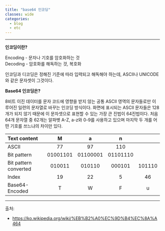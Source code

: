 ```yaml
---
title: "base64 인코딩"
classes: wide
categories: 
  - blog
  - etc
---
```

---

**인코딩이란?**  
  
Encoding - 문자나 기호를 암호화하는 것   
Decoding - 암호화를 해독하는 것, 복호화
  
인코딩과 디코딩은 정해진 기준에 따라 입력되고 해독해야 하는데, ASCII나 UNICODE와 같은 문자셋이 그것이다.
  
**Base64 인코딩은?**  
  
8비트 이진 데이터를 문자 코드에 영향을 받지 않는 공통 ASCII 영역의 문자들로만 이루어진 일련의 문자열로 바꾸는 인코딩 방식이다.
화면에 표시되는 ASCII 문자들은 128개가 되지 않기 때문에 이 문자셋으로 표현할 수 있는 가장 큰 진법이 64진법이다.
처음 64개 문자열 중 62개는 알파벳 A-Z, a-z와 0-9를 사용하고 있으며 마지막 두 개를 어떤 기호를 쓰느냐의 차이만 있다.
  
|Text content|M|a|n| |
|:---|:---:|:---:|:---:|:---:|
|ASCII|77|97|110|
|Bit pattern|01001101|01100001|01101110|
|Bit pattern converted|010011|010110|000101|101110|
|Index|19|22|5|46|
|Base64-Encoded|T|W|F|u|

---  
출처:   
* <https://ko.wikipedia.org/wiki/%EB%B2%A0%EC%9D%B4%EC%8A%A464>  
